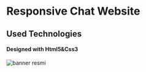 <h1> Responsive Chat Website   </h1>

<h2>Used Technologies</h2>

<h4>Designed with Html5&Css3</h4>

![banner resmi](chatwebsite.gif)